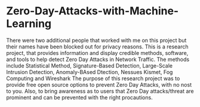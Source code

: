 # Zero-Day-Attacks-with-Machine-Learning
There were two additional people that worked with me on this project but their names have been blocked out for privacy reasons.
This is a research project, that provides information and display credible methods, software, and tools to help detect Zero Day Attacks in Network Traffic.
The methods include Statistical Method, Signature-Based Detection, Large-Scale Intrusion Detection, Anomaly-BAsed Dtection, Nessues Kismet, Fog Computing and Wireshark
The purpose of this research project was to provide free open source options to prevent Zero Day Attacks, with no nost to you. Also, to bring awareness as to users that Zero Day attacks/threat are prominent and can be prevented with the right procautions.

